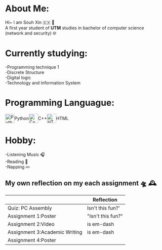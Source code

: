 
# About Me:
Hi~ I am Souh Xin :sint_maarten: :thought_balloon:<br>
A first year student of **UTM** studies in bachelor of computer science (network and security) :globe_with_meridians:<br>

# Currently studying:
-Programming technique 1<br>
-Discrete Structure<br>
-Digital logic<br>
-Technology and Information System<br>

# Programming Languague:

<div style="display: flex; align-items: center;">
  <img src="https://cdn.jsdelivr.net/gh/devicons/devicon/icons/python/python-original.svg" alt="Python" width="30" height="30" /> Python
  <img src="https://cdn.jsdelivr.net/gh/devicons/devicon/icons/cplusplus/cplusplus-original.svg" alt="C++" width="30" height="30" /> C++
  <img src="https://cdn.jsdelivr.net/gh/devicons/devicon/icons/html5/html5-original.svg" alt="HTML" width="30" height="30" /> HTML
</div>


# Hobby:
-Listening Music :headphones:<br>
-Reading 	:closed_book:<br>
-Napping  :zzz:<br>






## My own reflection on my each assignment :flying_saucer: :mantelpiece_clock:


|                |          Reflection                 |
|----------------|-------------------------------------|
|Quiz: PC Assembly | Isn't this fun?'            |
|Assignment 1:Poster|"Isn't this fun?"            |
|Assignment 2:Video | is em-dash|
|Assignment 3:Academic Writing |is em-dash|
|Assignment 4:Poster||
